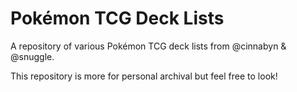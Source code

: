 # Pokémon TCG Deck Lists

A repository of various Pokémon TCG deck lists from @cinnabyn & @snuggle.

This repository is more for personal archival but feel free to look!